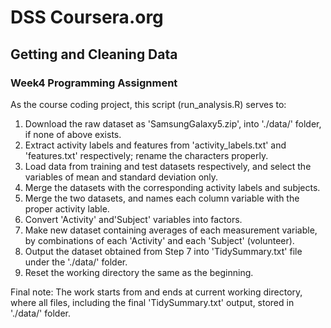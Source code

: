 # DSS Coursera.org
## Getting and Cleaning Data
### Week4 Programming Assignment

As the course coding project, this script (run_analysis.R) serves to:
1. Download the raw dataset as 'SamsungGalaxy5.zip', into './data/' folder, if none of above exists.
2. Extract activity labels and features from 'activity_labels.txt' and 'features.txt' respectively; rename the characters properly.
3. Load data from training and test datasets respectively, and select the variables of mean and standard deviation only.
4. Merge the datasets with the corresponding activity labels and subjects.
5. Merge the two datasets, and names each column variable with the proper activity lable.
6. Convert 'Activity' and'Subject' variables into factors.
7. Make new dataset containing averages of each measurement variable, by combinations of each 'Activity' and each 'Subject' (volunteer).
8. Output the dataset obtained from Step 7 into 'TidySummary.txt' file under the './data/' folder.
9. Reset the working directory the same as the beginning.

Final note: The work starts from and ends at current working directory, where all files, including the final 'TidySummary.txt' output, stored in './data/' folder.